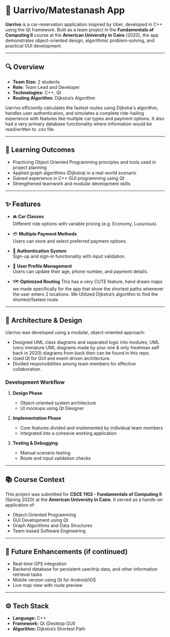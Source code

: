 # 🚗 Uarrivo/Matestanash App

**Uarrivo** is a car-reservation application inspired by Uber, developed in C++ using the Qt framework. Built as a team project in the **Fundamentals of Computing II** course at the **American University in Cairo** (2020), the app demonstrates object-oriented design, algorithmic problem-solving, and practical GUI development.

---

## 🔍 Overview

- **Team Size:** 2 students  
- **Role:** Team Lead and Developer  
- **Technologies:** C++, Qt  
- **Routing Algorithm:** Dijkstra’s Algorithm  

Uarrivo efficiently calculates the fastest routes using Dijkstra's algorithm, handles user authentication, and simulates a complete ride-hailing experience with features like multiple car types and payment options. It also had a very primary database functionality where information would be read/written to .csv file.

---

## 🧠 Learning Outcomes

- Practicing Object Oriented Programming principles and tools used in project planning 
- Applied graph algorithms (Dijkstra) in a real-world scenario
- Gained experience in C++ GUI programming using Qt
- Strengthened teamwork and modular development skills

---

## ✨ Features

- 🚘 **Car Classes**  
  Different ride options with variable pricing (e.g. Economy, Luxurious).

- 💳 **Multiple Payment Methods**  
  Users can store and select preferred payment options.

- 🔐 **Authentication System**  
  Sign-up and sign-in functionality with input validation.

- 👤 **User Profile Management**  
  Users can update their age, phone number, and payment details.

- 🗺️ **Optimized Routing**
  This has a very CUTE feature, hand drawn maps we made specifically for the app that show the shortest paths whenever the user enters 2 locations.
  We Utilized Dijkstra’s algorithm to find the shortest/fastest route.

---

## 🧱 Architecture & Design

Uarrivo was developed using a modular, object-oriented approach:

- Designed UML class diagrams and separated logic into modules; UML (very immature UML diagrams made by your one & only freshman self back in 2020) diagrams from back then can be found in this repo.
- Used Qt for GUI and event-driven architecture.
- Divided responsibilities among team members for effective collaboration.

### Development Workflow

1. **Design Phase**  
   - Object-oriented system architecture
   - UI mockups using Qt Designer

2. **Implementation Phase**  
   - Core features divided and implemented by individual team members
   - Integrated into a cohesive working application

3. **Testing & Debugging**  
   - Manual scenario testing
   - Route and input validation checks

---

## 📚 Course Context

This project was submitted for **CSCE 1102 - Fundamentals of Computing II** (Spring 2020) at the **American University in Cairo**. It served as a hands-on application of:

- Object-Oriented Programming  
- GUI Development using Qt  
- Graph Algorithms and Data Structures  
- Team-based Software Engineering

---

## 🚀 Future Enhancements (if continued)

- Real-time GPS integration  
- Backend database for persistent user/trip data, and other information retrieval tasks  
- Mobile version using Qt for Android/iOS  
- Live map view with route preview

---

## ⚙️ Tech Stack

- **Language:** C++  
- **Framework:** Qt (Desktop GUI)  
- **Algorithm:** Dijkstra’s Shortest Path



